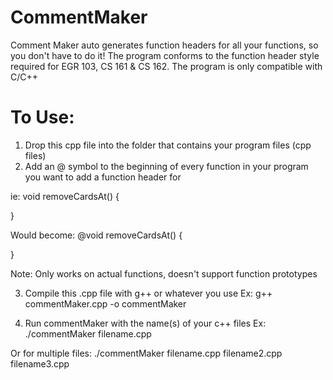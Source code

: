 # CommentMaker
 Comment Maker auto generates function headers for all your functions, so you don't have to do it! The program conforms to the function header style required for EGR 103, CS 161 & CS 162. The program is only compatible with C/C++

# To Use:
1. Drop this cpp file into the folder that contains your program files (cpp files)
2. Add an @ symbol to the beginning of every function in your program you want to add a function header for

ie:
void removeCardsAt() {

}

Would become:
@void removeCardsAt() {

}

Note: Only works on actual functions, doesn't support function prototypes

3. Compile this .cpp file with g++ or whatever you use
Ex: g++ commentMaker.cpp -o commentMaker

4. Run commentMaker with the name(s) of your c++ files
Ex: ./commentMaker filename.cpp

Or for multiple files: ./commentMaker filename.cpp filename2.cpp filename3.cpp
